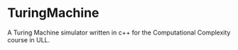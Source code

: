 TuringMachine
=============
A Turing Machine simulator written in c++ for the Computational Complexity
course in ULL.

